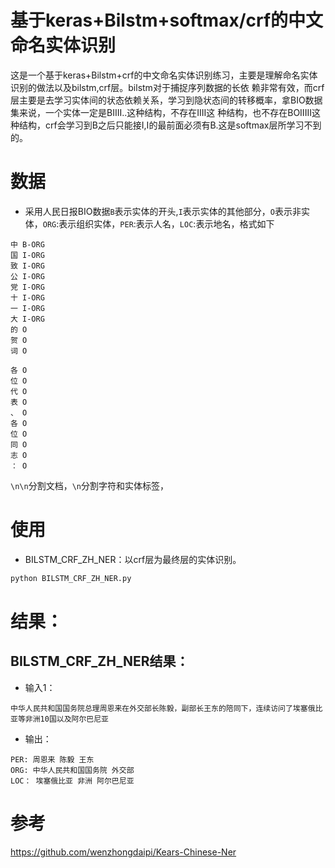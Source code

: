 # 基于keras+Bilstm+softmax/crf的中文命名实体识别
这是一个基于keras+Bilstm+crf的中文命名实体识别练习，主要是理解命名实体识别的做法以及bilstm,crf层。bilstm对于捕捉序列数据的长依
赖非常有效，而crf层主要是去学习实体间的状态依赖关系，学习到隐状态间的转移概率，拿BIO数据集来说，一个实体一定是BIIII..这种结构，不存在IIII这
种结构，也不存在BOIIIII这种结构，crf会学习到B之后只能接I,I的最前面必须有B.这是softmax层所学习不到的。
# 数据
- 采用人民日报BIO数据`B`表示实体的开头,`I`表示实体的其他部分，`O`表示非实体，`ORG`:表示组织实体，`PER`:表示人名，`LOC`:表示地名，格式如下
```
中 B-ORG
国 I-ORG
致 I-ORG
公 I-ORG
党 I-ORG
十 I-ORG
一 I-ORG
大 I-ORG
的 O
贺 O
词 O

各 O
位 O
代 O
表 O
、 O
各 O
位 O
同 O
志 O
： O

```
`\n\n`分割文档，`\n`分割字符和实体标签，


# 使用

- BILSTM_CRF_ZH_NER：以crf层为最终层的实体识别。

```bash
python BILSTM_CRF_ZH_NER.py
```

# 结果：
## BILSTM_CRF_ZH_NER结果：
- 输入1：
```
中华人民共和国国务院总理周恩来在外交部长陈毅，副部长王东的陪同下，连续访问了埃塞俄比亚等非洲10国以及阿尔巴尼亚
```
- 输出：
```
PER: 周恩来 陈毅 王东
ORG: 中华人民共和国国务院 外交部
LOC： 埃塞俄比亚 非洲 阿尔巴尼亚
```



# 参考
https://github.com/wenzhongdaipi/Kears-Chinese-Ner


